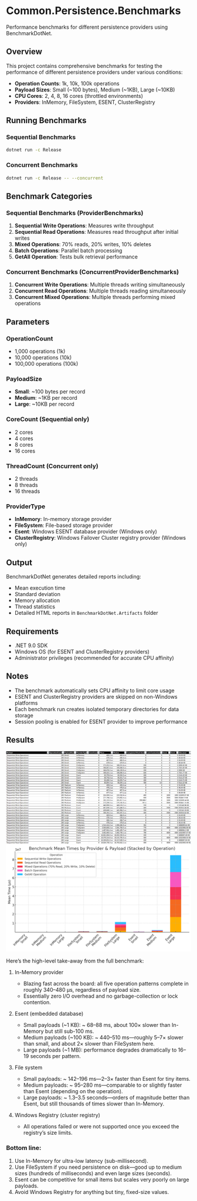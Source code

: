 # Common.Persistence.Benchmarks

Performance benchmarks for different persistence providers using BenchmarkDotNet.

## Overview

This project contains comprehensive benchmarks for testing the performance of different persistence providers under various conditions:

- **Operation Counts**: 1k, 10k, 100k operations
- **Payload Sizes**: Small (~100 bytes), Medium (~1KB), Large (~10KB)
- **CPU Cores**: 2, 4, 8, 16 cores (throttled environments)
- **Providers**: InMemory, FileSystem, ESENT, ClusterRegistry

## Running Benchmarks

### Sequential Benchmarks

```bash
dotnet run -c Release
```

### Concurrent Benchmarks

```bash
dotnet run -c Release -- --concurrent
```

## Benchmark Categories

### Sequential Benchmarks (ProviderBenchmarks)

1. **Sequential Write Operations**: Measures write throughput
2. **Sequential Read Operations**: Measures read throughput after initial writes
3. **Mixed Operations**: 70% reads, 20% writes, 10% deletes
4. **Batch Operations**: Parallel batch processing
5. **GetAll Operation**: Tests bulk retrieval performance

### Concurrent Benchmarks (ConcurrentProviderBenchmarks)

1. **Concurrent Write Operations**: Multiple threads writing simultaneously
2. **Concurrent Read Operations**: Multiple threads reading simultaneously
3. **Concurrent Mixed Operations**: Multiple threads performing mixed operations

## Parameters

### OperationCount
- 1,000 operations (1k)
- 10,000 operations (10k)
- 100,000 operations (100k)

### PayloadSize
- **Small**: ~100 bytes per record
- **Medium**: ~1KB per record
- **Large**: ~10KB per record

### CoreCount (Sequential only)
- 2 cores
- 4 cores
- 8 cores
- 16 cores

### ThreadCount (Concurrent only)
- 2 threads
- 8 threads
- 16 threads

### ProviderType
- **InMemory**: In-memory storage provider
- **FileSystem**: File-based storage provider
- **Esent**: Windows ESENT database provider (Windows only)
- **ClusterRegistry**: Windows Failover Cluster registry provider (Windows only)

## Output

BenchmarkDotNet generates detailed reports including:
- Mean execution time
- Standard deviation
- Memory allocation
- Thread statistics
- Detailed HTML reports in `BenchmarkDotNet.Artifacts` folder

## Requirements

- .NET 9.0 SDK
- Windows OS (for ESENT and ClusterRegistry providers)
- Administrator privileges (recommended for accurate CPU affinity)

## Notes

- The benchmark automatically sets CPU affinity to limit core usage
- ESENT and ClusterRegistry providers are skipped on non-Windows platforms
- Each benchmark run creates isolated temporary directories for data storage
- Session pooling is enabled for ESENT provider to improve performance

## Results

![Benchmark results1](./BenchmarkDotNet.Artifacts/results/benchmark1.png)
![Benchmark Results](./BenchmarkDotNet.Artifacts/results/benchmark.png)


Here’s the high-level take-away from the full benchmark:

1. In-Memory provider

   - Blazing fast across the board: all five operation patterns complete in roughly 340–480 µs, regardless of payload size.
   - Essentially zero I/O overhead and no garbage-collection or lock contention.

2. Esent (embedded database)

   - Small payloads (~1 KB): ~ 68–88 ms, about 100× slower than In-Memory but still sub-100 ms.
   - Medium payloads (~100 KB): ~ 440–510 ms—roughly 5–7× slower than small, and about 2× slower than FileSystem here.
   - Large payloads (~1 MB): performance degrades dramatically to 16–19 seconds per pattern.

3. File system

   - Small payloads: ~ 142–196 ms—2–3× faster than Esent for tiny items.
   - Medium payloads: ~ 95–280 ms—comparable to or slightly faster than Esent (depending on the operation).
   - Large payloads: ~ 1.3–3.5 seconds—orders of magnitude better than Esent, but still thousands of times slower than In-Memory.

4. Windows Registry (cluster registry)

   - All operations failed or were not supported once you exceed the registry’s size limits.

### Bottom line:

1. Use In-Memory for ultra-low latency (sub-millisecond).
2. Use FileSystem if you need persistence on disk—good up to medium sizes (hundreds of milliseconds) and even large sizes (seconds).
3. Esent can be competitive for small items but scales very poorly on large payloads.
4. Avoid Windows Registry for anything but tiny, fixed-size values.